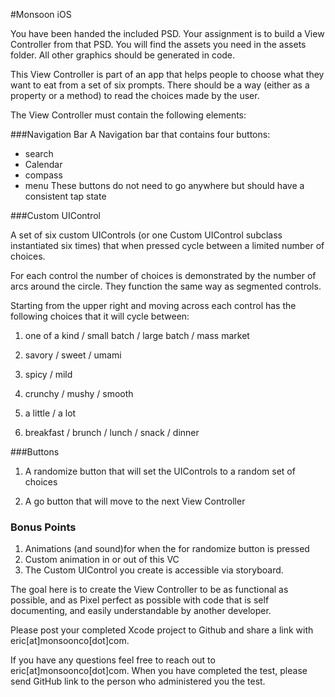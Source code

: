 #Monsoon iOS

You have been handed the included PSD.  Your assignment is to build a View Controller from that PSD.  You will find the assets you need in the assets folder.  All other graphics should be generated in code.  

This View Controller is part of an app that helps people to choose what they want to eat from a set of six prompts.  There should be a way (either as a property or a method) to read the choices made by the user.  

The View Controller must contain the following elements:

###Navigation Bar
A Navigation bar that contains four buttons:
- search
- Calendar
- compass
- menu
These buttons do not need to go anywhere but should have a consistent tap state

###Custom UIControl

A set of six custom UIControls (or one Custom UIControl subclass instantiated six times) that when pressed cycle between a limited number of choices.  

For each control the number of choices is demonstrated by the number of arcs around the circle.  They function the same way as segmented controls.  

Starting from the upper right and moving across each control has the following choices that it will cycle between:

1. one of a kind / small batch / large batch / mass market

2. savory / sweet / umami

3. spicy / mild

4. crunchy / mushy / smooth

5. a little / a lot

6. breakfast / brunch / lunch / snack / dinner


###Buttons

1. A randomize button that will set the UIControls to a random set of choices

2. A go button that will move to the next View Controller

### Bonus Points
1. Animations (and sound)for when the for randomize button is pressed 
2. Custom animation in or out of this VC
3. The Custom UIControl you create is accessible via storyboard. 

The goal here is to create the View Controller to be as functional as possible, and as Pixel perfect as possible with code that is self documenting, and easily understandable by another developer.  

Please post your completed Xcode project to Github and share a link with eric[at]monsoonco[dot]com. 

If you have any questions feel free to reach out to eric[at]monsoonco[dot]com. When you have completed the test, please send GitHub link to the person who administered you the test.


